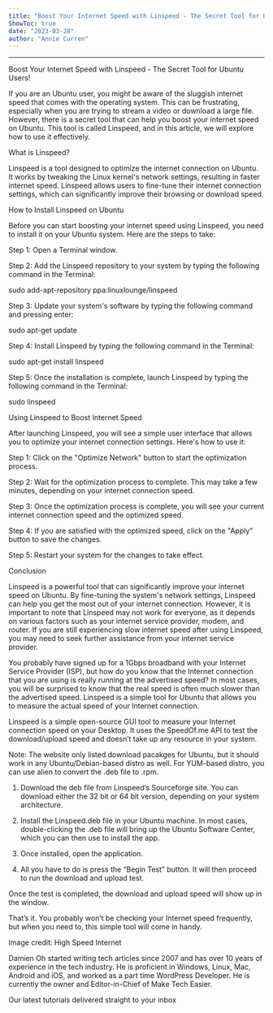 ```yaml
---
title: "Boost Your Internet Speed with Linspeed - The Secret Tool for Ubuntu Users!"
ShowToc: true 
date: "2023-03-28"
author: "Annie Curren"
---
```

*****
Boost Your Internet Speed with Linspeed - The Secret Tool for Ubuntu Users!

If you are an Ubuntu user, you might be aware of the sluggish internet speed that comes with the operating system. This can be frustrating, especially when you are trying to stream a video or download a large file. However, there is a secret tool that can help you boost your internet speed on Ubuntu. This tool is called Linspeed, and in this article, we will explore how to use it effectively.

What is Linspeed?

Linspeed is a tool designed to optimize the internet connection on Ubuntu. It works by tweaking the Linux kernel's network settings, resulting in faster internet speed. Linspeed allows users to fine-tune their internet connection settings, which can significantly improve their browsing or download speed.

How to Install Linspeed on Ubuntu

Before you can start boosting your internet speed using Linspeed, you need to install it on your Ubuntu system. Here are the steps to take:

Step 1: Open a Terminal window.

Step 2: Add the Linspeed repository to your system by typing the following command in the Terminal:

sudo add-apt-repository ppa:linuxlounge/linspeed

Step 3: Update your system's software by typing the following command and pressing enter:

sudo apt-get update

Step 4: Install Linspeed by typing the following command in the Terminal:

sudo apt-get install linspeed

Step 5: Once the installation is complete, launch Linspeed by typing the following command in the Terminal:

sudo linspeed

Using Linspeed to Boost Internet Speed

After launching Linspeed, you will see a simple user interface that allows you to optimize your internet connection settings. Here's how to use it:

Step 1: Click on the "Optimize Network" button to start the optimization process.

Step 2: Wait for the optimization process to complete. This may take a few minutes, depending on your internet connection speed.

Step 3: Once the optimization process is complete, you will see your current internet connection speed and the optimized speed.

Step 4: If you are satisfied with the optimized speed, click on the "Apply" button to save the changes.

Step 5: Restart your system for the changes to take effect.

Conclusion

Linspeed is a powerful tool that can significantly improve your internet speed on Ubuntu. By fine-tuning the system's network settings, Linspeed can help you get the most out of your internet connection. However, it is important to note that Linspeed may not work for everyone, as it depends on various factors such as your internet service provider, modem, and router. If you are still experiencing slow internet speed after using Linspeed, you may need to seek further assistance from your internet service provider.


You probably have signed up for a 1Gbps broadband with your Internet Service Provider (ISP), but how do you know that the Internet connection that you are using is really running at the advertised speed? In most cases, you will be surprised to know that the real speed is often much slower than the advertised speed. Linspeed is a simple tool for Ubuntu that allows you to measure the actual speed of your Internet connection. 
 
Linspeed is a simple open-source GUI tool to measure your Internet connection speed on your Desktop. It uses the SpeedOf.me API to test the download/upload speed and doesn’t take up any resource in your system. 
 
Note: The website only listed download pacakges for Ubuntu, but it should work in any Ubuntu/Debian-based distro as well. For YUM-based distro, you can use alien to convert the .deb file to .rpm.
 
1. Download the deb file from Linspeed’s Sourceforge site. You can download either the 32 bit or 64 bit version, depending on your system architecture. 
 
2. Install the Linspeed.deb file in your Ubuntu machine. In most cases, double-clicking the .deb file will bring up the Ubuntu Software Center, which you can then use to install the app.
 
3. Once installed, open the application.
 

 
4. All you have to do is press the “Begin Test” button. It will then proceed to run the download and upload test. 
 
Once the test is completed, the download and upload speed will show up in the window. 
 
That’s it. You probably won’t be checking your Internet speed frequently, but when you need to, this simple tool will come in handy. 
 
Image credit: High Speed Internet
 
Damien Oh started writing tech articles since 2007 and has over 10 years of experience in the tech industry. He is proficient in Windows, Linux, Mac, Android and iOS, and worked as a part time WordPress Developer. He is currently the owner and Editor-in-Chief of Make Tech Easier.
 
Our latest tutorials delivered straight to your inbox



